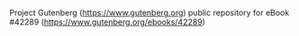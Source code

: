 Project Gutenberg (https://www.gutenberg.org) public repository for eBook #42289 (https://www.gutenberg.org/ebooks/42289)

